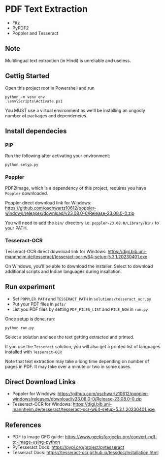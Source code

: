 # PDF Text Extraction
- Fitz
- PyPDF2
- Poppler and Tesseract

## Note
Multilingual text extraction (in Hindi) is unreliable and useless.


## Gettig Started
Open this project root in Powershell and run
```
python -m venv env
.\env\Scripts\Activate.ps1
```
You MUST use a virtual environment as we'll be installing an ungodly number of packages and dependencies.


## Install dependecies

### PIP
Run the following after activating your environment:
```
python setyp.py
```

### Poppler
PDF2Image, which is a dependency of this project, requires you have `Poppler` downloaded.

Poppler direct download link for Windows: https://github.com/oschwartz10612/poppler-windows/releases/download/v23.08.0-0/Release-23.08.0-0.zip

You will need to add the `bin/` directory i.e. `poppler-23.08.0/Library/bin/` to your PATH.

### Tesseract-OCR
Tesseract-OCR direct download link for Windows: https://digi.bib.uni-mannheim.de/tesseract/tesseract-ocr-w64-setup-5.3.1.20230401.exe

On Windows, you'll be able to download the installer.
Select to download additional scripts and Indian languages during insallation.


## Run experiment
- Set `POPPLER_PATH` and `TESSERACT_PATH` in `solutions/tesseract_ocr.py`
- Put your PDF files in `pdfs/`
- List you PDF files by setting `PDF_FILES_LIST` and `FILE_NOW` in `run.py`

Once setup is done, run:
```
python run.py
```

Select a solution and see the text getting extracted and printed.

If you use the `Tesseract` solution, you will also get a printed list of languages installed with `Tesseract-OCR`

Note that text extraction may take a long time depending on number of pages in PDF.
It may take over a minute or two in some cases.


## Direct Download Links
- Poppler for Windows: https://github.com/oschwartz10612/poppler-windows/releases/download/v23.08.0-0/Release-23.08.0-0.zip
- Tesseract-OCR for Windows: https://digi.bib.uni-mannheim.de/tesseract/tesseract-ocr-w64-setup-5.3.1.20230401.exe


## References
- PDF to Image GFG guide: https://www.geeksforgeeks.org/convert-pdf-to-image-using-python
- PyTesseract Docs: https://pypi.org/project/pytesseract
- Tesseract Docs: https://tesseract-ocr.github.io/tessdoc/Installation.html
